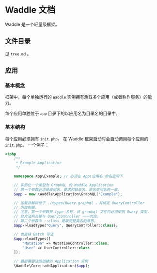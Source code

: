 # Waddle 文档

Waddle 是一个轻量级框架。

## 文件目录

见 `tree.md` 。

## 应用

### 基本概念

框架中，每个单独运行的 `Waddle` 实例拥有承载多个应用（或者称作服务）的能力。

每个应用单独位于 `app` 目录下的以应用名为目录名的目录中。

### 基本结构

每个应用必须拥有 `init.php`。
在 Waddle 框架启动时会自动调用每个应用的 `init.php`。
一个例子：

```php
<?php
    /**
     * Example Application
     */

    namespace App\Example; // 必须在 App\应用名 命名空间下

    // 实例化一个类型为 GraphQL 的 Waddle Application
    // 第一个参数必须是应用名，要求和目录名、命名空间名称一致。
    $app = new \Waddle\Application\GraphQL("Example");

    // 加载并解析位于 ./types/Query.graphql ，并绑定 QueryController
    // 为控制器。
    // 注意，第一个参数是 type 名称，该 graphql 文件内必须申明 Query 类型，
    // 且方法列表要与 QueryController 一一对应。
    // 第二个参数中 ::class 是取完整类名的意思。
    $app->loadType("Query", QueryController::class);

    // 也支持 Batch 写法
    $app->loadTypes([
        "Mutation" => MutationController::class,
        "User" => UserController::class
    ]);
    
    // 最后需要注册创建的 Application 实例
    \Waddle\Core::addApplication($app);

```